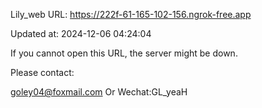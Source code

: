 Lily_web URL: https://222f-61-165-102-156.ngrok-free.app

Updated at: 2024-12-06 04:24:04

If you cannot open this URL, the server might be down.

Please contact: 

goley04@foxmail.com Or Wechat:GL_yeaH